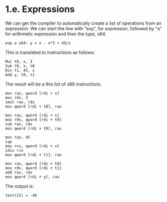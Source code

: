 # 1.e. Expressions

We can get the compiler to automatically create a list of operations from an expression. We can start the line with "exp", for expression, followed by "a" for arithmetic expression and then the type, s64.

```
exp a s64: y = x - x*3 + 45/x
```

This is translated to instructions as follows:

```
Mul t0, x, 3 
Sub t0, x, t0 
Div t1, 45, x 
Add y, t0, t1 
```

The result will be a this list of x86 instructions.

```
mov rax, qword [rdi + x]
mov rdx, 3
imul rax, rdx
mov qword [rdi + t0], rax

mov rax, qword [rdi + x]
mov rdx, qword [rdi + t0]
sub rax, rdx
mov qword [rdi + t0], rax

mov rax, 45
cqo
mov rcx, qword [rdi + x]
idiv rcx
mov qword [rdi + t1], rax

mov rax, qword [rdi + t0]
mov rdx, qword [rdi + t1]
add rax, rdx
mov qword [rdi + y], rax
```

The output is:

```
test(21) = -40
```
